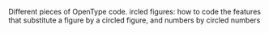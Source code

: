 Different pieces of OpenType code.
ircled figures: how to code the features that substitute a figure by a circled figure, and numbers by circled numbers
